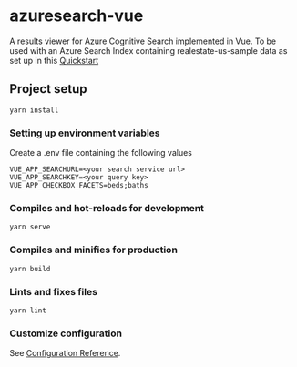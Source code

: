 # azuresearch-vue

A results viewer for Azure Cognitive Search implemented in Vue.
To be used with an Azure Search Index containing realestate-us-sample data as set up in this [Quickstart](https://docs.microsoft.com/en-us/azure/search/search-get-started-portal)

## Project setup
```
yarn install
```
### Setting up environment variables
Create a .env file containing the following values
```
VUE_APP_SEARCHURL=<your search service url>
VUE_APP_SEARCHKEY=<your query key>
VUE_APP_CHECKBOX_FACETS=beds;baths
```

### Compiles and hot-reloads for development
```
yarn serve
```

### Compiles and minifies for production
```
yarn build
```

### Lints and fixes files
```
yarn lint
```

### Customize configuration
See [Configuration Reference](https://cli.vuejs.org/config/).
